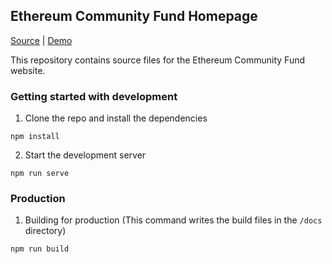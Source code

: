 ## Ethereum Community Fund Homepage
[Source](https://github.com/EthereumCommunityFund/website/tree/master/app) | [Demo](https://ecf.network)

This repository contains source files for the Ethereum Community Fund website.

### Getting started with development

1. Clone the repo and install the dependencies
```
npm install
```

2. Start the development server
```
npm run serve
```

### Production

1. Building for production (This command writes the build files in the `/docs` directory)
```
npm run build
```